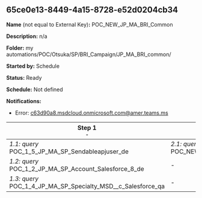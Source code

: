 ## 65ce0e13-8449-4a15-8728-e52d0204cb34

**Name** (not equal to External Key)**:** POC_NEW_JP_MA_BRI_Common

**Description:** n/a

**Folder:** my automations/POC/Otsuka/SP/BRI_Campaign/JP_MA_BRI_common/

**Started by:** Schedule

**Status:** Ready

**Schedule:** Not defined

**Notifications:**

* Error: c63d90a8.msdcloud.onmicrosoft.com@amer.teams.ms

| Step 1<br>_<small>-</small>_ | Step 2<br>_<small>-</small>_ | Step 3<br>_<small>-</small>_ |
| --- | --- | --- |
| _1.1: query_<br>POC_1_5_JP_MA_SP_Sendableapjuser_de | _2.1: query_<br>POC_NEW_2and3_JP_MA_BRI_recipient_temp | _3.1: query_<br>POC_NEW_4_0_JP_MA_BRI_recipient_temp |
| _1.2: query_<br>POC_1_2_JP_MA_SP_Account_Salesforce_8_de | - | - |
| _1.3: query_<br>POC_1_4_JP_MA_SP_Specialty_MSD__c_Salesforce_qa | - | - |
